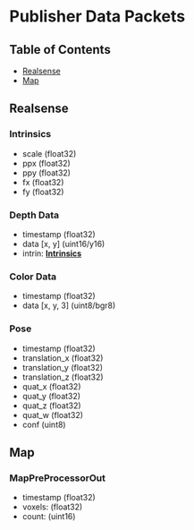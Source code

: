 # Publisher Data Packets

## Table of Contents
- [Realsense](#realsense)
- [Map](#map)

## <a name="realsense"></a>Realsense

### <a name="Intrinsics"></a>Intrinsics
- scale (float32)
- ppx (float32)
- ppy (float32)
- fx (float32)
- fy (float32)

### <a name="Depth"></a>Depth Data
- timestamp (float32)
- data [x, y] (uint16/y16)
- intrin: **[Intrinsics](#Intrinsics)**

### <a name="Color"></a>Color Data
- timestamp (float32)
- data [x, y, 3] (uint8/bgr8)

### <a name="Pose"></a>Pose
- timestamp (float32)
- translation_x (float32)
- translation_y (float32)
- translation_z (float32)
- quat_x (float32)
- quat_y (float32)
- quat_z (float32)
- quat_w (float32)
- conf (uint8)

## <a name="map"></a>Map

### <a name="MapPreProcessorOut"></a>MapPreProcessorOut
- timestamp (float32)
- voxels: (float32)
- count: (uint16)
